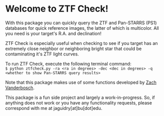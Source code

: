# Welcome to ZTF Check!

With this package you can quickly query the ZTF and Pan-STARRS (PS1) databases for quick reference images, the latter of which is multicolor. All you need is your target's R.A. and declination!

ZTF Check is especially useful when checking to see if you target has an extremely close neighbor or neighboring bright star that could be contaminating it's ZTF light curves.

To run ZTF Check, execute the following terminal command:   
```$ python ztfcheck.py -ra <ra in degrees> -dec <dec in degrees> -q <whether to show Pan-STARRS query results>```

Note that this package makes use of some functions developed by [Zach Vanderbosch](https://github.com/zvanderbosch).

This package is a fun side project and largely a work-in-progress. So, if anything does not work or you have any functionality requests, please correspond with me at jaguidry[at]bu[dot]edu.
